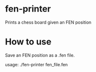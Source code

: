 # fen-printer
Prints a chess board given an FEN position

# How to use
Save an FEN position as a .fen file.

usage: ./fen-printer fen_file.fen
